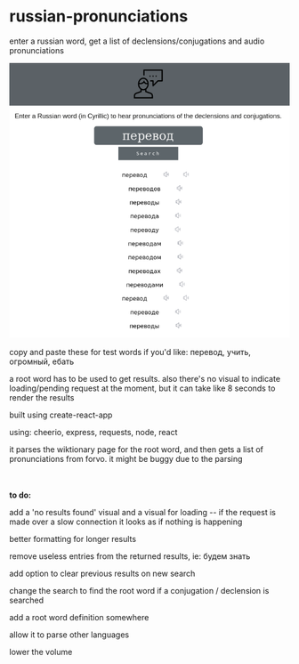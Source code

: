 # russian-pronunciations


enter a russian word, get a list of declensions/conjugations and audio pronunciations

![alt text](https://github.com/kharitonov/russian-pronunciations/blob/master/screenshot.png)

copy and paste these for test words if you'd like: перевод, учить, огромный, ебать

a root word has to be used to get results. also there's no visual to indicate loading/pending request at the moment, but it can take like 8 seconds to render the results

built using create-react-app
 
using: cheerio, express, requests, node, react


it parses the wiktionary page for the root word, and then gets a list of pronunciations from forvo. it might be buggy due to the parsing




<br/><br/>
<b>to do:</b>

add a 'no results found' visual and a visual for loading -- if the request is made over a slow connection it looks as if nothing is happening

better formatting for longer results

remove useless entries from the returned results, ie: будем знать 

add option to clear previous results on new search

change the search to find the root word if a conjugation / declension is searched

add a root word definition somewhere

allow it to parse other languages

lower the volume
